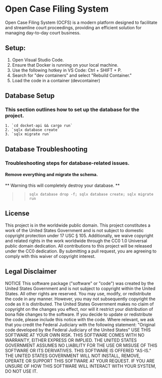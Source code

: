 # Open Case Filing System
Open Case Filing System (OCFS) is a modern platform designed to facilitate and streamline court proceedings, providing an efficient solution for managing day-to-day court business.

## Setup:
1. Open Visual Studio Code.
2. Ensure that Docker is running on your local machine.
3. Use the following hotkey in VS Code: Ctrl + SHIFT + P.
4. Search for "dev containers" and select "Rebuild Container."
5. Load the code in a container (devcontainer)

## Database Setup

### This section outlines how to set up the database for the project.
    1. `cd docket-api && cargo run`
    2. `sqlx database create` 
    3. `sqlx migrate run`



## Database Troubleshooting


### Troubleshooting steps for database-related issues.
#### Remove everything and migrate the schema.
** Warning this will completely destroy your database. **
>> `sqlx database drop -f; sqlx database create; sqlx migrate run`



## License
This project is in the worldwide public domain.
This project constitutes a work of the United States Government and is not subject to domestic copyright protection under 17 USC § 105. Additionally, we waive copyright and related rights in the work worldwide through the CC0 1.0 Universal public domain dedication.
All contributions to this project will be released under the CC0 dedication. By submitting a pull request, you are agreeing to comply with this waiver of copyright interest.

## Legal Disclaimer
NOTICE
This software package ("software" or "code") was created by the United States Government and is not subject to copyright within the United States. All other rights are reserved.  You may use, modify, or redistribute the code in any manner. However, you may not subsequently copyright the code as it is distributed. The United States Government makes no claim of copyright on the changes you effect, nor will it restrict your distribution of bona fide changes to the software. If you decide to update or redistribute the code, please include this notice with the code. Where relevant, we ask that you credit the Federal Judiciary with the following statement: "Original code developed by the Federal Judiciary of the United States"
USE THIS SOFTWARE AT YOUR OWN RISK. THIS SOFTWARE COMES WITH NO WARRANTY, EITHER EXPRESS OR IMPLIED. THE UNITED STATES GOVERNMENT ASSUMES NO LIABILITY FOR THE USE OR MISUSE OF THIS SOFTWARE OR ITS DERIVATIVES.
THIS SOFTWARE IS OFFERED "AS-IS." THE UNITED STATES GOVERNMENT WILL NOT INSTALL, REMOVE, OPERATE OR SUPPORT THIS SOFTWARE AT YOUR REQUEST. IF YOU ARE UNSURE OF HOW THIS SOFTWARE WILL INTERACT WITH YOUR SYSTEM, DO NOT USE IT.
